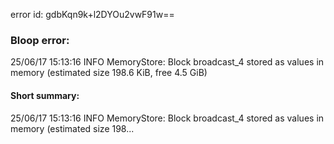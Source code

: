 error id: gdbKqn9k+l2DYOu2vwF91w==
### Bloop error:

25/06/17 15:13:16 INFO MemoryStore: Block broadcast_4 stored as values in memory (estimated size 198.6 KiB, free 4.5 GiB)
#### Short summary: 

25/06/17 15:13:16 INFO MemoryStore: Block broadcast_4 stored as values in memory (estimated size 198...